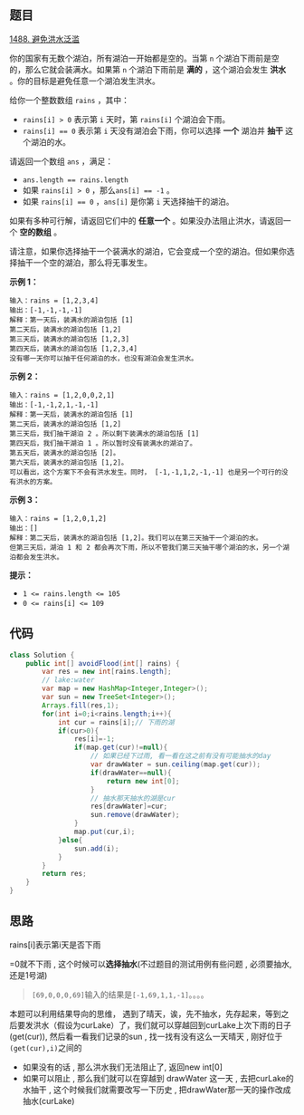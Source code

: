 ## 题目

[1488. 避免洪水泛滥](https://leetcode.cn/problems/avoid-flood-in-the-city/)

你的国家有无数个湖泊，所有湖泊一开始都是空的。当第 `n` 个湖泊下雨前是空的，那么它就会装满水。如果第 `n` 个湖泊下雨前是 **满的** ，这个湖泊会发生 **洪水** 。你的目标是避免任意一个湖泊发生洪水。

给你一个整数数组 `rains` ，其中：

- `rains[i] > 0` 表示第 `i` 天时，第 `rains[i]` 个湖泊会下雨。
- `rains[i] == 0` 表示第 `i` 天没有湖泊会下雨，你可以选择 **一个** 湖泊并 **抽干** 这个湖泊的水。

请返回一个数组 `ans` ，满足：

- `ans.length == rains.length`
- 如果 `rains[i] > 0` ，那么`ans[i] == -1` 。
- 如果 `rains[i] == 0` ，`ans[i]` 是你第 `i` 天选择抽干的湖泊。

如果有多种可行解，请返回它们中的 **任意一个** 。如果没办法阻止洪水，请返回一个 **空的数组** 。

请注意，如果你选择抽干一个装满水的湖泊，它会变成一个空的湖泊。但如果你选择抽干一个空的湖泊，那么将无事发生。

 

**示例 1：**

```
输入：rains = [1,2,3,4]
输出：[-1,-1,-1,-1]
解释：第一天后，装满水的湖泊包括 [1]
第二天后，装满水的湖泊包括 [1,2]
第三天后，装满水的湖泊包括 [1,2,3]
第四天后，装满水的湖泊包括 [1,2,3,4]
没有哪一天你可以抽干任何湖泊的水，也没有湖泊会发生洪水。
```

**示例 2：**

```
输入：rains = [1,2,0,0,2,1]
输出：[-1,-1,2,1,-1,-1]
解释：第一天后，装满水的湖泊包括 [1]
第二天后，装满水的湖泊包括 [1,2]
第三天后，我们抽干湖泊 2 。所以剩下装满水的湖泊包括 [1]
第四天后，我们抽干湖泊 1 。所以暂时没有装满水的湖泊了。
第五天后，装满水的湖泊包括 [2]。
第六天后，装满水的湖泊包括 [1,2]。
可以看出，这个方案下不会有洪水发生。同时， [-1,-1,1,2,-1,-1] 也是另一个可行的没有洪水的方案。
```

**示例 3：**

```
输入：rains = [1,2,0,1,2]
输出：[]
解释：第二天后，装满水的湖泊包括 [1,2]。我们可以在第三天抽干一个湖泊的水。
但第三天后，湖泊 1 和 2 都会再次下雨，所以不管我们第三天抽干哪个湖泊的水，另一个湖泊都会发生洪水。
```

 

**提示：**

- `1 <= rains.length <= 105`
- `0 <= rains[i] <= 109`

## 代码

```java
class Solution {
    public int[] avoidFlood(int[] rains) {
        var res = new int[rains.length];
        // lake:water
        var map = new HashMap<Integer,Integer>();
        var sun = new TreeSet<Integer>();
        Arrays.fill(res,1);
        for(int i=0;i<rains.length;i++){
            int cur = rains[i];// 下雨的湖 
            if(cur>0){
                res[i]=-1;
                if(map.get(cur)!=null){
                    // 如果已经下过雨, 看一看在这之前有没有可能抽水的day
                    var drawWater = sun.ceiling(map.get(cur));
                    if(drawWater==null){
                        return new int[0];
                    }
                    // 抽水那天抽水的湖是cur
                    res[drawWater]=cur;
                    sun.remove(drawWater);
                }
                map.put(cur,i);
            }else{
                sun.add(i);
            }
        }
        return res;
    }
}
```



## 思路

rains[i]表示第i天是否下雨

=0就不下雨 , 这个时候可以**选择抽水**(不过题目的测试用例有些问题 , 必须要抽水, 还是1号湖)

> `[69,0,0,0,69]`输入的结果是`[-1,69,1,1,-1]`。。。。

本题可以利用结果导向的思维， 遇到了晴天，诶，先不抽水，先存起来，等到之后要发洪水（假设为curLake）了，我们就可以穿越回到curLake上次下雨的日子(get(cur)), 然后看一看我们记录的sun  ,  找一找有没有这么一天晴天 , 刚好位于 `(get(cur),i)`之间的  

- 如果没有的话 , 那么洪水我们无法阻止了,  返回new int[0]
- 如果可以阻止 , 那么我们就可以在穿越到 drawWater 这一天 , 去把curLake的水抽干 ,  这个时候我们就需要改写一下历史 , 把drawWater那一天的操作改成 抽水(curLake)





